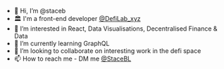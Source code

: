- 👋 Hi, I’m @staceb
- 🏛️ I'm a front-end developer [@DefiLab_xyz](https://twitter.com/DefiLab_xyz)
- 👀 I’m interested in React, Data Visualisations, Decentralised Finance & Data
- 🌱 I’m currently learning GraphQL
- 💞️ I’m looking to collaborate on interesting work in the defi space
- 📫 How to reach me - DM me [@StaceBL](https://twitter.com/StaceBL)

<!---
staceb/staceb is a ✨ special ✨ repository because its `README.md` (this file) appears on your GitHub profile.
You can click the Preview link to take a look at your changes.
--->
